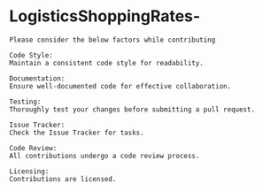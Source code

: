 # LogisticsShoppingRates-

    Please consider the below factors while contributing
    
    Code Style:
    Maintain a consistent code style for readability.
    
    Documentation:
    Ensure well-documented code for effective collaboration.
    
    Testing:
    Thoroughly test your changes before submitting a pull request.
    
    Issue Tracker:
    Check the Issue Tracker for tasks.
    
    Code Review:
    All contributions undergo a code review process.
    
    Licensing:
    Contributions are licensed.
